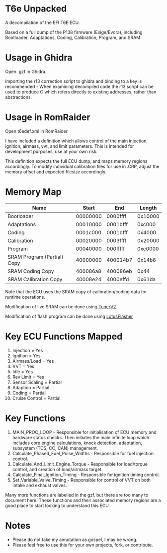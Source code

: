 # T6e Unpacked
A decompilation of the EFI T6E ECU.

Based on a full dump of the P138 firmware (Exige/Evora), including Bootloader, Adaptations, Coding, Calibration, Program, and SRAM.

# Usage in Ghidra
Open .gzf in Ghidra.

Importing the r13 correction script to ghidra and binding to a key is recommended - When examining decompiled code the r13 script can be used to produce C which refers directly to existing addresses, rather than abstractions. 

# Usage in RomRaider
Open t6edef.xml in RomRaider 

I have included a definition which allows control of the main injection, ignition, airmass, vvt, and limit parameters. This is intended for development purposes, use at your own risk.

This definition expects the full ECU dump, and maps memory regions accordingly. To modify individual calibration files for use in .CRP, adjust the memory offset and expected filesize accordingly.

# Memory Map

| Name  | Start | End | Length |
| ------------- | ------------- | ------------- | ------------- |
| Bootloader | 00000000  | 0000ffff  | 0x10000  |
| Adaptations  | 00010000 | 0001bfff  | 0xc000 |
| Coding | 0001c000 | 0001bfff | 0x4000 |
| Calibration | 00020000 | 0003ffff | 0x20000 |
| Program | 00040000 | 000fffff | 0xc0000 |
| SRAM Program (Partial) Copy | 40000000 | 400014b7 | 0x14b8 |
| SRAM Coding Copy | 400086a8 | 400086eb | 0x44 |
| SRAM Calibration Copy | 40008e24 | 4000effd | 0x61da |

Note that the ECU uses the SRAM copy of calibration/coding data for runtime operations.

Modification of live SRAM can be done using [TunerV2](https://github.com/gbowley/Tuner-T6e-v2).

Modification of flash program can be done using [LotusFlasher](https://github.com/Alcantor/LotusECU-T4e)

# Key ECU Functions Mapped

1. Injection = Yes
2. Ignition = Yes
3. Airmass/Load = Yes
4. VVT = Yes
5. Idle = Yes
6. Rev Limit = Yes
7. Sensor Scaling = Partial
8. Adaption = Partial
9. Coding = Partial
10. Cruise Control = Partial

# Key Functions

1. MAIN_PROC_LOOP - Responsible for initialisation of ECU memory and hardware status checks. Then initiates the main infinite loop which includes core engine calculations, knock detection, adaptation, subsystem (TCS, CC, CAN) management.
2. Calculate_Phased_Fuel_Pulse_Widths - Responsible for fuel injection control.
3. Calculate_And_Limit_Engine_Torque - Responsible for load/torque control, and creation of load/airmass target.
4. Calculate_Final_Ignition_Timing - Responsible for ignition timing control.
5. Set_Variable_Valve_Timing - Responsible for control of VVT on both intake and exhaust valves.

Many more functions are labelled in the gzf, but there are too many to document here. These functions and their associated memory regions are a good place to start looking to understand this ECU. 

# Notes

- Please do not take my annotation as gospel, I may be wrong.
- Please feel free to use this for your own projects, fork, or contribute.
